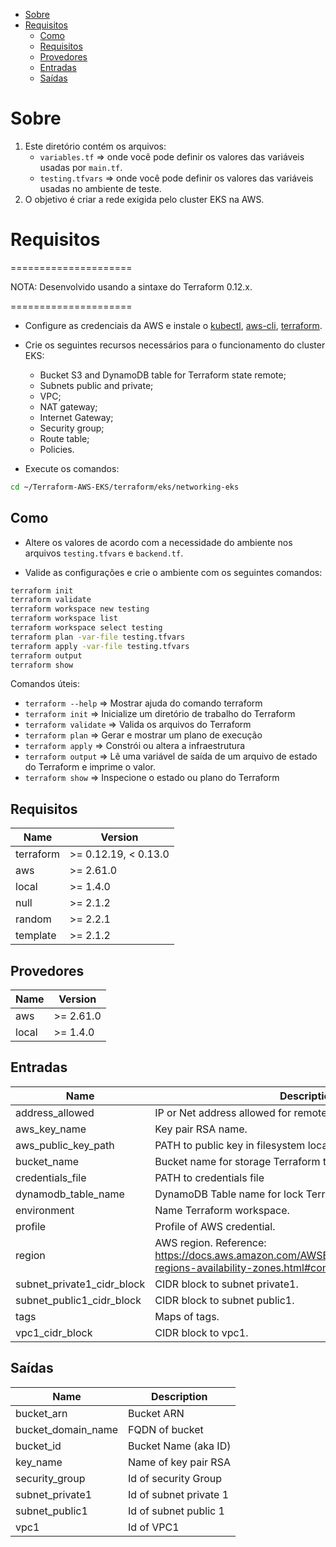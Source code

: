 <!-- TOC -->

- [Sobre](#sobre)
- [Requisitos](#requisitos)
   - [Como](#como)
   - [Requisitos](#requisitos-1)
   - [Provedores](#provedores)
   - [Entradas](#entradas)
   - [Saídas](#saídas)

<!-- TOC -->
# Sobre

1. Este diretório contém os arquivos:<br>
   * ``variables.tf`` => onde você pode definir os valores das variáveis usadas por ``main.tf``.<br>
   * ``testing.tfvars`` => onde você pode definir os valores das variáveis usadas no ambiente de teste.<br>
2. O objetivo é criar a rede exigida pelo cluster EKS na AWS.

# Requisitos

=====================

NOTA: Desenvolvido usando a sintaxe do Terraform 0.12.x.

=====================

* Configure as credenciais da AWS e instale o [kubectl](../../../tutorials/install_kubectl.md), [aws-cli](../../../tutorials/install_awscli.md), [terraform](../../../tutorials/install_terraform.md).

* Crie os seguintes recursos necessários para o funcionamento do cluster EKS:
  * Bucket S3 and DynamoDB table for Terraform state remote;
  * Subnets public and private;
  * VPC;
  * NAT gateway;
  * Internet Gateway;
  * Security group;
  * Route table;
  * Policies.

* Execute os comandos:

```bash
cd ~/Terraform-AWS-EKS/terraform/eks/networking-eks
```

## Como

* Altere os valores de acordo com a necessidade do ambiente nos arquivos ``testing.tfvars`` e ``backend.tf``.

* Valide as configurações e crie o ambiente com os seguintes comandos:

```bash
terraform init
terraform validate
terraform workspace new testing
terraform workspace list
terraform workspace select testing
terraform plan -var-file testing.tfvars
terraform apply -var-file testing.tfvars
terraform output
terraform show
```

Comandos úteis:

* ``terraform --help``   => Mostrar ajuda do comando terraform<br>
* ``terraform init``     => Inicialize um diretório de trabalho do Terraform<br>
* ``terraform validate`` => Valida os arquivos do Terraform<br>
* ``terraform plan``     => Gerar e mostrar um plano de execução<br>
* ``terraform apply``    => Constrói ou altera a infraestrutura<br>
* ``terraform output``   => Lê uma variável de saída de um arquivo de estado do Terraform e imprime o valor.<br>
* ``terraform show``     => Inspecione o estado ou plano do Terraform<br>

## Requisitos

| Name | Version |
|------|---------|
| terraform | >= 0.12.19, < 0.13.0 |
| aws | >= 2.61.0 |
| local | >= 1.4.0 |
| null | >= 2.1.2 |
| random | >= 2.2.1 |
| template | >= 2.1.2 |

## Provedores

| Name | Version |
|------|---------|
| aws | >= 2.61.0 |
| local | >= 1.4.0 |

## Entradas

| Name | Description | Type | Default | Required |
|------|-------------|------|---------|:--------:|
| address\_allowed | IP or Net address allowed for remote access. | `any` | n/a | yes |
| aws\_key\_name | Key pair RSA name. | `any` | n/a | yes |
| aws\_public\_key\_path | PATH to public key in filesystem local. | `any` | n/a | yes |
| bucket\_name | Bucket name for storage Terraform tfstate remote. | `any` | n/a | yes |
| credentials\_file | PATH to credentials file | `string` | `"~/.aws/credentials"` | no |
| dynamodb\_table\_name | DynamoDB Table name for lock Terraform tfstate remote. | `any` | n/a | yes |
| environment | Name Terraform workspace. | `any` | n/a | yes |
| profile | Profile of AWS credential. | `any` | n/a | yes |
| region | AWS region. Reference: https://docs.aws.amazon.com/AWSEC2/latest/UserGuide/using-regions-availability-zones.html#concepts-available-regions | `any` | n/a | yes |
| subnet\_private1\_cidr\_block | CIDR block to subnet private1. | `any` | n/a | yes |
| subnet\_public1\_cidr\_block | CIDR block to subnet public1. | `any` | n/a | yes |
| tags | Maps of tags. | `map` | `{}` | no |
| vpc1\_cidr\_block | CIDR block to vpc1. | `any` | n/a | yes |

## Saídas

| Name | Description |
|------|-------------|
| bucket\_arn | Bucket ARN |
| bucket\_domain\_name | FQDN of bucket |
| bucket\_id | Bucket Name (aka ID) |
| key\_name | Name of key pair RSA |
| security\_group | Id of security Group |
| subnet\_private1 | Id of subnet private 1 |
| subnet\_public1 | Id of subnet public 1 |
| vpc1 | Id of VPC1 |
